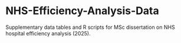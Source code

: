 # NHS-Efficiency-Analysis-Data
Supplementary data tables and R scripts for MSc dissertation on NHS hospital efficiency analysis (2025).
